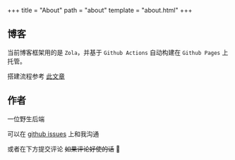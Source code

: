 +++
title = "About"
path = "about"
template = "about.html"
+++

## 博客

当前博客框架用的是 `Zola`，并基于 `Github Actions` 自动构建在 `Github Pages` 上托管。

搭建流程参考 [此文章](/article/build-and-deploy-zola-on-github-pages/)

## 作者

一位野生后端

可以在 [github issues](https://github.com/yanshenxian/yanshenxian.github.io/issues/2) 上和我沟通

或者在下方提交评论 ~~如果评论好使的话~~ 🙈
